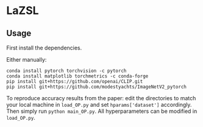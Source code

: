 # LaZSL
## Usage

First install the dependencies.

Either manually:
```
conda install pytorch torchvision -c pytorch
conda install matplotlib torchmetrics -c conda-forge
pip install git+https://github.com/openai/CLIP.git
pip install git+https://github.com/modestyachts/ImageNetV2_pytorch
```



To reproduce accuracy results from the paper: edit the directories to match your local machine in `load_OP.py` and set `hparams['dataset']` accordingly. Then simply run `python main_OP.py`.
All hyperparameters can be modified in `load_OP.py`.

